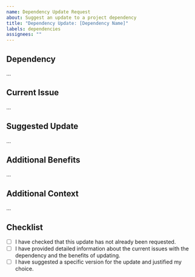 ```yaml
---
name: Dependency Update Request
about: Suggest an update to a project dependency
title: "Dependency Update: [Dependency Name]"
labels: dependencies
assignees: ""
---
```


## Dependency

<!-- Name and version of the dependency. -->

...

## Current Issue

<!-- Describe the issues with the current version of the dependency. -->

...

## Suggested Update

<!-- Which version do you suggest we update to and why? -->

...

## Additional Benefits

<!-- Any additional benefits to updating the dependency (like new features, security improvements). -->

...

## Additional Context

<!-- Any additional information. -->

...

## Checklist

- [ ] I have checked that this update has not already been requested.
- [ ] I have provided detailed information about the current issues with the dependency and the benefits of updating.
- [ ] I have suggested a specific version for the update and justified my choice.
